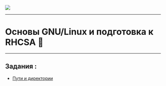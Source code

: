 <kbd>
<image src ="https://basis.gnulinux.pro/ru/latest/_static/logo.png">
</kbd>

---

# Основы GNU/Linux и подготовка к RHCSA 🐧

---

## Задания :

- [Пути и директории](gnu-linux-pro/6.пути_и_директории.md)